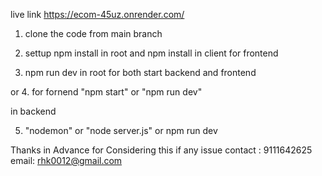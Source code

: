 
live link 
https://ecom-45uz.onrender.com/


1. clone the code from main branch 

2. settup npm install in root and npm install in client for frontend

3. npm run dev in root for both start backend and frontend 

or 
4. for fornend "npm start" or "npm run dev"

in backend 

5. "nodemon" or "node server.js" or npm run dev 


Thanks in Advance for Considering this 
if any issue contact : 9111642625
email: rhk0012@gmail.com



